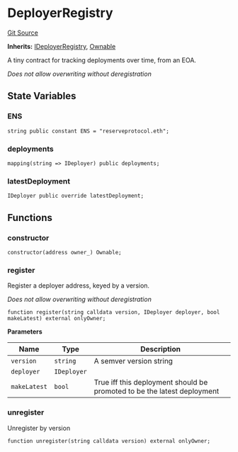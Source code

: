 # DeployerRegistry
[Git Source](https://github.com/larrythecucumber321/protocol/blob/0e60393685a4ae7994ac986273cdfa4cf9c069ed/contracts/facade/DeployerRegistry.sol)

**Inherits:**
[IDeployerRegistry](/tools/docgen/src/contracts/interfaces/IDeployerRegistry.sol/interface.IDeployerRegistry.md), [Ownable](/tools/docgen/src/contracts/plugins/mocks/vendor/EasyAuction.sol/abstract.Ownable.md)

A tiny contract for tracking deployments over time, from an EOA.

*Does not allow overwriting without deregistration*


## State Variables
### ENS

```solidity
string public constant ENS = "reserveprotocol.eth";
```


### deployments

```solidity
mapping(string => IDeployer) public deployments;
```


### latestDeployment

```solidity
IDeployer public override latestDeployment;
```


## Functions
### constructor


```solidity
constructor(address owner_) Ownable;
```

### register

Register a deployer address, keyed by a version.

*Does not allow overwriting without deregistration*


```solidity
function register(string calldata version, IDeployer deployer, bool makeLatest) external onlyOwner;
```
**Parameters**

|Name|Type|Description|
|----|----|-----------|
|`version`|`string`|A semver version string|
|`deployer`|`IDeployer`||
|`makeLatest`|`bool`|True iff this deployment should be promoted to be the latest deployment|


### unregister

Unregister by version


```solidity
function unregister(string calldata version) external onlyOwner;
```

